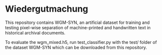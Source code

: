 # Wiedergutmachung
This repository contains WGM-SYN, an artificial dataset for training and testing 
pixel-wise separation of machine-printed and handwritten text in historical archival documents.

To evaluate the wgm_mixed.h5, run test_classifier.py with the test/ folder of the dataset 
WGM-SYN which can be downloaded from this repository.

